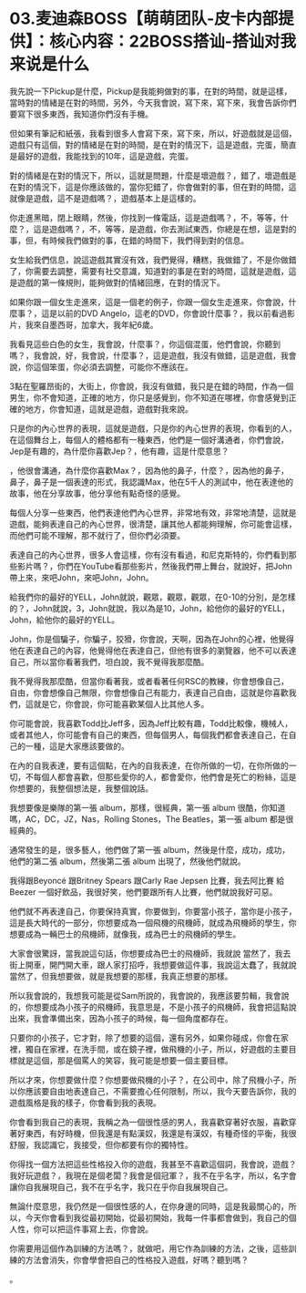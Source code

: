 # 03.麦迪森BOSS【萌萌团队-皮卡内部提供】：核心内容：22BOSS搭讪-搭讪对我来说是什么

我先說一下Pickup是什麼，Pickup是我能夠做對的事，在對的時間，就是這樣，當時對的情緒是在對的時間，另外，今天我會說，寫下來，寫下來，我會告訴你們要寫下很多東西，我知道你們沒有手機。

但如果有筆記和紙張，我看到很多人會寫下來，寫下來，所以，好遊戲就是這個，遊戲只有這個，對的情緒是在對的時間，是在對的情況下，這是遊戲，完蛋，簡直是最好的遊戲，我能找到的10年，這是遊戲，完蛋。

對的情緒是在對的情況下，所以，這就是問題，什麼是壞遊戲？，錯了，壞遊戲是在對的情況下，這是你應該做的，當你犯錯了，你會做對的事，但在對的時間，這就像是遊戲，這不是遊戲嗎？，遊戲基本上是這樣的。

你走進黑暗，閉上眼睛，然後，你找到一條電話，這是遊戲嗎？，不，等等，什麼？，這是遊戲嗎？，不，等等，是遊戲，你去測試東西，你總是在想，這是對的事，但，有時候我們做對的事，在錯的時間下，我們得到對的信息。

女生給我們信息，說這遊戲其實沒有效，我們覺得，糟糕，我做錯了，不是你做錯了，你需要去調整，需要有社交意識，知道對的事是在對的時間，這就是遊戲，這是遊戲的第一條規則，能夠做對的情緒回應，在對的情況下。

如果你跟一個女生走進來，這是一個老的例子，你跟一個女生走進來，你會說，什麼事？，這是以前的DVD Angelo，這老的DVD，你會說什麼事？，我以前看過影片，我來自墨西哥，加拿大，我年紀6歲。

我看見這些白色的女生，我會說，什麼事？，你這個混蛋，他們會說，你聽到嗎？，我會說，好，我會說，什麼事？，這是遊戲，我沒有做錯，這是遊戲，我會說，你這個笨蛋，你必須去調整，可能你不應該在。

3點在聖羅昂街的，大街上，你會說，我沒有做錯，我只是在錯的時間，作為一個男生，你不會知道，正確的地方，你只是感覺到，你不知道在哪裡，你會感覺到正確的地方，你會知道，這就是遊戲，遊戲對我來說。

只是你的內心世界的表現，這就是遊戲，只是你的內心世界的表現，你看到的人，在這個舞台上，每個人的體格都有一種東西，他們是一個好溝通者，你們會說，Jep是有趣的，為什麼你喜歡Jep？，他有趣，這是什麼意思？

，他很會溝通，為什麼你喜歡Max？，因為他的鼻子，什麼？，因為他的鼻子，鼻子，鼻子是一個表達的形式，我認識Max，他在5千人的測試中，他在表達他的故事，他在分享故事，他分享他有點奇怪的感覺。

每個人分享一些東西，他們表達他們內心世界，非常地有效，非常地清楚，這就是遊戲，能夠表達自己的內心世界，很清楚，讓其他人都能夠理解，你可能會這樣，而他們可能不理解，那不就行了，但你們必須要。

表達自己的內心世界，很多人會這樣，你有沒有看過，和尼克斯特的，你們看到那些影片嗎？，你們在YouTube看那些影片，然後我們帶上舞台，就說好，把John帶上來，來吧John，來吧John，John。

給我們你的最好的YELL，John就說，觀眾，觀眾，觀眾，在0-10的分別，是怎樣的？，John就說，3，John就說，我以為是10，John，給他你的最好的YELL，John，給他你的最好的YELL。

John，你是個騙子，你騙子，狡猾，你會說，天啊，因為在John的心裡，他覺得他在表達自己的內容，他覺得他在表達自己，但他有很多的瀏覽器，他不可以表達自己，所以當你看著我們，坦白說，我不覺得我那麼酷。

我不覺得我那麼酷，但當你看著我，或者看著任何RSC的教練，你會想像自己，自由，你會想像自己無限，你會想像自己有能力，表達自己自由，這就是你喜歡我們，這就是它，你會說，你可能喜歡某個人比其他人多。

你可能會說，我喜歡Todd比Jeff多，因為Jeff比較有趣，Todd比較像，機械人，或者其他人，你可能會有自己的東西，但每個男人，每個我們都會表達自己，在自己的一種，這是大家應該要做的。

在內的自我表達，要有這個點，在內的自我表達，在你所做的一切，在你所做的一切，不每個人都會喜歡，但那些愛你的人，都會愛你，他們會是死亡的粉絲，這是你想要的，我整個想法是，我整個說話。

我想要像是樂隊的第一張 album，那樣，很經典，第一張 album 很酷，你知道嗎，AC，DC，JZ，Nas，Rolling Stones，The Beatles，第一張 album 都是很經典的。

通常發生的是，很多藝人，他們做了第一張 album，然後是什麼，成功，成功，他們的第二張 album，然後第二張 album 出現了，然後他們就說。

我得跟Beyoncé 跟Britney Spears 跟Carly Rae Jepsen 比賽，我去阿比賽 給Beezer 一個好飲品，我很好笑，他們要跟所有人比賽，他們就說我好可惡。

他們就不再表達自己，你要保持真實，你要做到，你要當小孩子，當你是小孩子，這是長大時代的一部分，你想要成為一個飛機的飛機師，就成為飛機師的學生，你想要成為一輛巴士的飛機師，就像我，成為巴士的飛機師的學生。

大家會很驚訝，當我說這句話，你想要成為巴士的飛機師，我就說 當然了，我去街上開車，開門開大車，跟人家打招呼，我想要做這件事，我說這太蠢了，我就說 當然了，但我想要做，就是我想要的那樣，我真正想要的那樣。

所以我會說的，我想我可能是從Sam所說的，我會說的，我應該要剪輯，我會說的，你想要成為小孩子的飛機師，我意思是，不是小孩子的飛機師，我會把這點說出來，我會準備出來，因為小孩子的時候，每一個角度都存在。

只要你的小孩子，它才對，除了想要的這個，還有另外，如果你碰成，你會在家裡，獨自在家裡，在洗手間，或在鏡子裡，做飛機的小子，所以，好遊戲的主要目標就是這個，那是個罵人的笑容，我可能是想要一個主要目標。

所以才來，你想要做什麼？你想要做飛機的小子？，在公司中，除了飛機小子，所以你應該要自由地表達自己，不需要擔心任何限制，所以，我今天要告訴你，我的遊戲風格是我的樣子，你會看到我的表現。

你會看到我自己的表現，我稱之為一個很性感的男人，我喜歡穿著好衣服，喜歡穿著好東西，有好時機，但我還是有點漢奴，我還是有漢奴，有種奇怪的平衡，我很舒服，我認識它，我接受，但你都要有你的獨特性。

你得找一個方法把這些性格投入你的遊戲，我甚至不喜歡這個詞，我會說，遊戲？我好玩遊戲？，我現在是個老闆？我會是個冠軍？，我不在乎名字，所以，名字會讓你自我展現自己，我不在乎名字，我只在乎你自我展現自己。

無論什麼意思，我仍然是一個很性感的人，在你身邊的同時，這是我最關心的，所以，今天你會看到我從最初開始，從最初開始，我每一件事都會做到，我自己的個人性，你可以把這件事寫上去，你會說。

你需要用這個作為訓練的方法嗎？，就做吧，用它作為訓練的方法，之後，這些訓練的方法會消失，你會學會把自己的性格投入遊戲，好嗎？聽到嗎？

。